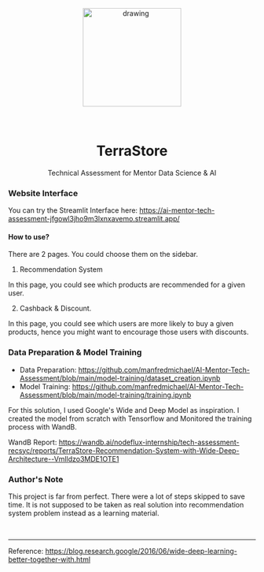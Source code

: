 

<div align="center">
<img src="https://scontent.fcgk42-1.fna.fbcdn.net/v/t39.30808-1/327178808_710452637414345_956158677198095703_n.png?stp=dst-png_p120x120&_nc_cat=110&ccb=1-7&_nc_sid=4da83f&_nc_ohc=WwFbJYYHLy8AX-WiVM7&_nc_ht=scontent.fcgk42-1.fna&oh=00_AfDWUTAd61a2aqNbW4jkge86mdX40bxJXmfoqJrT896fSQ&oe=65EAB7EC" alt="drawing" width="200"/>
  
<br/>
<br/>
<br/>

# TerraStore
Technical Assessment for Mentor Data Science & AI
</div>

### Website Interface

You can try the Streamlit Interface here: https://ai-mentor-tech-assessment-jfgowl3jho9m3lxnxavemo.streamlit.app/

#### How to use?

There are 2 pages. You could choose them on the sidebar.

1. Recommendation System

In this page, you could see which products are recommended for a given user.

2. Cashback & Discount.

In this page, you could see which users are more likely to buy a given products, hence you might want to encourage those users with discounts.

### Data Preparation & Model Training

* Data Preparation: https://github.com/manfredmichael/AI-Mentor-Tech-Assessment/blob/main/model-training/dataset_creation.ipynb
* Model Training: https://github.com/manfredmichael/AI-Mentor-Tech-Assessment/blob/main/model-training/training.ipynb

For this solution, I used Google's Wide and Deep Model as inspiration. I created the model from scratch with Tensorflow and Monitored the training process with WandB.

WandB Report: https://wandb.ai/nodeflux-internship/tech-assessment-recsyc/reports/TerraStore-Recommendation-System-with-Wide-Deep-Architecture--Vmlldzo3MDE1OTE1

### Author's Note

This project is far from perfect. There were a lot of steps skipped to save time. It is not supposed to be taken as real solution into recommendation system problem instead as a learning material.

<br/>
<hr>

Reference: https://blog.research.google/2016/06/wide-deep-learning-better-together-with.html


